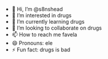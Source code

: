 - 👋 Hi, I’m @s8nshead
- 👀 I’m interested in drugs
- 🌱 I’m currently learning drugs
- 💞️ I’m looking to collaborate on drugs
- 📫 How to reach me favela
- 😄 Pronouns: ele
- ⚡ Fun fact: drugs is bad
  

<!---
s8nshead/s8nshead is a ✨ special ✨ repository because its `README.md` (this file) appears on your GitHub profile.
You can click the Preview link to take a look at your changes.
--->
